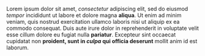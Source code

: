 Lorem ipsum dolor sit amet, *consectetur* adipiscing elit, sed do eiusmod _tempor_ incididunt ut labore et dolore magna **aliqua**. Ut enim ad minim veniam, quis nostrud exercitation ullamco laboris nisi ut aliquip ex ea commodo consequat. Duis aute irure dolor in reprehenderit in voluptate velit esse cillum dolore eu fugiat nulla __pariatur__. Excepteur sint occaecat cupidatat non **proident, sunt in _culpa_ qui officia deserunt** mollit anim id est laborum.
